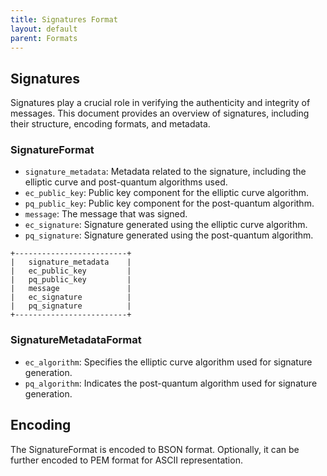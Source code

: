 ```yaml
---
title: Signatures Format
layout: default
parent: Formats
---
```


## Signatures

Signatures play a crucial role in verifying the authenticity and integrity of messages. This document provides an overview of signatures, including their structure, encoding formats, and metadata.

### SignatureFormat

- `signature_metadata`: Metadata related to the signature, including the elliptic curve and post-quantum algorithms used.
- `ec_public_key`: Public key component for the elliptic curve algorithm.
- `pq_public_key`: Public key component for the post-quantum algorithm.
- `message`: The message that was signed.
- `ec_signature`: Signature generated using the elliptic curve algorithm.
- `pq_signature`: Signature generated using the post-quantum algorithm.

```
+-------------------------+
|   signature_metadata    |
|   ec_public_key         |
|   pq_public_key         |
|   message               |
|   ec_signature          |
|   pq_signature          |
+-------------------------+
```

### SignatureMetadataFormat

- `ec_algorithm`: Specifies the elliptic curve algorithm used for signature generation.
- `pq_algorithm`: Indicates the post-quantum algorithm used for signature generation.

## Encoding

The SignatureFormat is encoded to BSON format. Optionally, it can be further encoded to PEM format for ASCII representation.